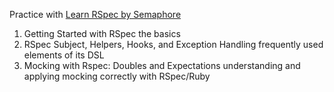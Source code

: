 Practice with [Learn RSpec by Semaphore]("https://semaphoreci.com/community/series/learn-rspec")

1. Getting Started with RSpec
    the basics
2. RSpec Subject, Helpers, Hooks, and Exception Handling
    frequently used elements of its DSL
3. Mocking with Rspec: Doubles and Expectations
    understanding and applying mocking correctly with RSpec/Ruby
